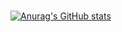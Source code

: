 ### 

[![Anurag's GitHub stats](https://github-readme-stats.vercel.app/api?username=spacewalk01)](https://github.com/anuraghazra/github-readme-stats)
